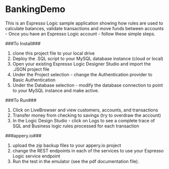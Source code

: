 BankingDemo
===========

This is an Espresso Logic sample application showing how rules are used to calculate balances, validate transactions and move funds between accounts - Once you have an Espresso Logic account - follow these simple steps.

###To Install###
1. clone this project file to your local drive
2. Deploy the .SQL script to your MySQL database instance (cloud or local)
3. Open your existing Espresso Logic Designer Studio and import the .JSON project file
4. Under the Project selection - change the Authentication provider to Basic Authentication
5. Under the Database selection - modify the database connection to point to your MySQL instance and make active.

###To Run###
1. Click on LiveBrowser and view customers, accounts, and transactions
2. Transfer money from checking to savings (try to overdraw the account)
3. In the Logic Design Studio - click on Logs to see a complete trace of SQL and Business logic rules processed for each transaction

###appery.io###
1. upload the zip backup files to your appery.io project
2. change the REST endpoints in each of the services to use your Espresso Logic service endpoint
3. Run the test in the emulator (see the pdf documentation file).

